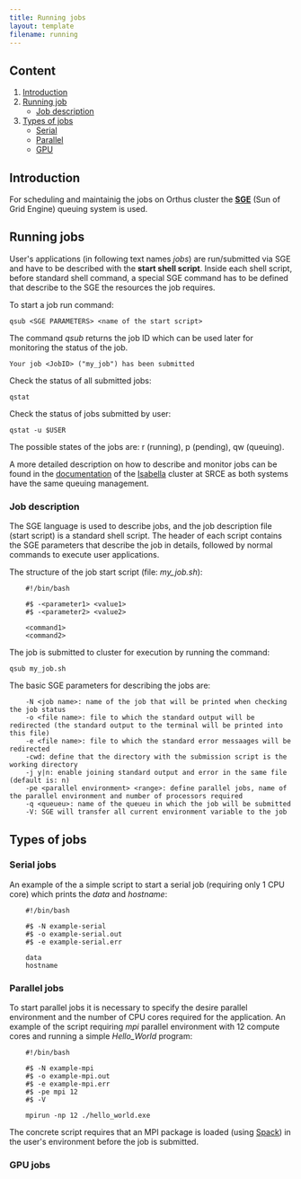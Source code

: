 ```yaml
---
title: Running jobs
layout: template
filename: running
---
```


## Content

1. [Introduction](#introduction)
2. [Running job](#running-jobs)
    - [Job description](#job-description)
3. [Types of jobs](#types-of-jobs)
    - [Serial](#serial-jobs)
    - [Parallel](#parallel-jobs)
    - [GPU](#gpu-jobs)

## Introduction

For scheduling and maintainig the jobs on Orthus cluster the **[SGE](http://star.mit.edu/cluster/docs/0.93.3/guides/sge.html)** (Sun of Grid Engine) queuing system is used. 

## Running jobs

User's applications (in following text names *jobs*) are run/submitted via SGE and have to be described with the **start shell script**. Inside each shell script, before standard shell command, a special SGE command has to be defined that describe to the SGE the resources the job requires.

To start a job run command:
```
qsub <SGE PARAMETERS> <name of the start script>
```

The command _qsub_ returns the job ID which can be used later for monitoring the status of the job.
```
Your job <JobID> ("my_job") has been submitted
```

Check the status of all submitted jobs:
```
qstat
```
Check the status of jobs submitted by user:
```
qstat -u $USER
```

The possible states of the jobs are: r (running), p (pending), qw (queuing). 

A more detailed description on how to describe and monitor jobs can be found in the [documentation](https://wiki.srce.hr/display/RKI/Pokretanje+i+upravljanje+poslovima) of the [Isabella](https://www.srce.unizg.hr/isabella/) cluster at SRCE as both systems have the same queuing management.

### Job description

The SGE language is used to describe jobs, and the job description file (start script) is a standard shell script. The header of each script contains the SGE parameters that describe the job in details, followed by normal commands to execute user applications.

The structure of the job start script (file: _my_job.sh_):
```
    #!/bin/bash

    #$ -<parameter1> <value1>
    #$ -<parameter2> <value2>

    <command1>
    <command2>
```

The job is submitted to cluster for execution by running the command:

```
qsub my_job.sh
```

The basic SGE parameters for describing the jobs are:
```
    -N <job name>: name of the job that will be printed when checking the job status
    -o <file name>: file to which the standard output will be redirected (the standard output to the terminal will be printed into this file)
    -e <file name>: file to which the standard error messaages will be redirected
    -cwd: define that the directory with the submission script is the working directory
    -j y|n: enable joining standard output and error in the same file (default is: n)
    -pe <parallel environment> <range>: define parallel jobs, name of the parallel environment and number of processors required
    -q <queueu>: name of the queueu in which the job will be submitted
    -V: SGE will transfer all current environment variable to the job
```

## Types of jobs

### Serial jobs

An example of the a simple script to start a serial job (requiring only 1 CPU core) which prints the _data_ and _hostname_:
```
    #!/bin/bash

    #$ -N example-serial
    #$ -o example-serial.out
    #$ -e example-serial.err

    data
    hostname
```

### Parallel jobs

To start parallel jobs it is necessary to specify the desire parallel environment and the number of CPU cores required for the application. An example of the script requiring _mpi_ parallel environment with 12 compute cores and running a simple _Hello_World_ program:

```
    #!/bin/bash
    
    #$ -N example-mpi
    #$ -o example-mpi.out
    #$ -e example-mpi.err
    #$ -pe mpi 12
    #$ -V
    
    mpirun -np 12 ./hello_world.exe
```

The concrete script requires that an MPI package is loaded (using [Spack](https://hybridscale.github.io/orthus/applications#loading-and-unloading-packages)) in the user's environment before the job is submitted.

### GPU jobs
